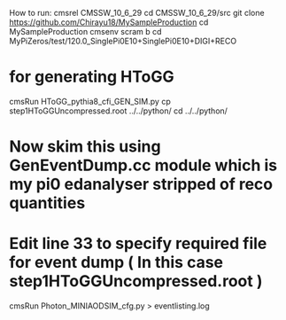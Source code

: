 How to run:
cmsrel CMSSW_10_6_29
cd CMSSW_10_6_29/src
git clone https://github.com/Chirayu18/MySampleProduction
cd MySampleProduction
cmsenv
scram b
cd MyPiZeros/test/120.0_SinglePi0E10+SinglePi0E10+DIGI+RECO
# for generating HToGG
cmsRun HToGG_pythia8_cfi_GEN_SIM.py
cp step1HToGGUncompressed.root ../../python/
cd ../../python/
# Now skim this using GenEventDump.cc module which is my pi0 edanalyser stripped of reco quantities
# Edit line 33 to specify required file for event dump ( In this case step1HToGGUncompressed.root )
cmsRun Photon_MINIAODSIM_cfg.py > eventlisting.log
